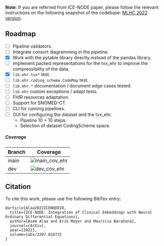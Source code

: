 **Note**: If you are referred from ICE-NODE paper, please follow the relevant instructions on the following snapshot of the codebase: [MLHC 2022 version](https://github.com/barahona-research-group/ICE-NODE/tree/mlhc2022).

## Roadmap

- [ ] Pipeline validators.
- [ ] Integrate consort diagramming in the pipeline.
- [x] Work with the pytable library directly instead of the pandas library.
- [ ] Implement packed representations for the tvx_ehr to improve the compressibility of the data.
- [x] `lib.ehr.tvx*` test.
- [ ] `lib.ehr.coding_scheme.CodeMap` test.
- [ ] `lib.ehr.*` documentation / document edge cases tested.
- [ ] `lib.ehr` custom exceptions / adapt tests.
- [ ] FHIR resources adaptation.
- [ ] Support for SNOMED-CT.
- [ ] CLI for running pipelines.
- [ ] GUI for configuring the dataset and the tvx_ehr.
  - Pipeline 10 + 10 steps.
  - Selection of dataset CodingScheme space.


##### Coverage

| Branch | Coverage                                                                                                                                                   |
|--------|------------------------------------------------------------------------------------------------------------------------------------------------------------|
| main   | ![main_cov_ehr](https://img.shields.io/endpoint?url=https://gist.githubusercontent.com/A-Alaa/7c4939ecfd6b99a7b77dd1c4f789fd1b/raw/covbadge_main_ehr.json) |
| dev    | ![dev_cov_ehr](https://img.shields.io/endpoint?url=https://gist.githubusercontent.com/A-Alaa/f15bea7fb1837fba360e742b10244429/raw/covbadge_dev_ehr.json)   |


## Citation

To cite this work, please use the following BibTex entry:

```
@article{Alaa2022ICENODEIO,
  title={ICE-NODE: Integration of Clinical Embeddings with Neural Ordinary Differential Equations},
  author={Asem Alaa and Erik Mayer and Mauricio Barahona},
  journal={ArXiv},
  year={2022},
  volume={abs/2207.01873}
}
```
